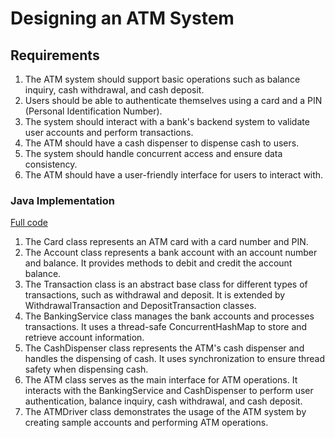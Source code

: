 # Designing an ATM System

## Requirements
1. The ATM system should support basic operations such as balance inquiry, cash withdrawal, and cash deposit.
2. Users should be able to authenticate themselves using a card and a PIN (Personal Identification Number).
3. The system should interact with a bank's backend system to validate user accounts and perform transactions.
4. The ATM should have a cash dispenser to dispense cash to users.
5. The system should handle concurrent access and ensure data consistency.
6. The ATM should have a user-friendly interface for users to interact with.

### Java Implementation
[Full code](../solutions/medium/04-design-atm.md)

1. The Card class represents an ATM card with a card number and PIN.
2. The Account class represents a bank account with an account number and balance. It provides methods to debit and credit the account balance.
3. The Transaction class is an abstract base class for different types of transactions, such as withdrawal and deposit. It is extended by WithdrawalTransaction and DepositTransaction classes.
4. The BankingService class manages the bank accounts and processes transactions. It uses a thread-safe ConcurrentHashMap to store and retrieve account information.
5. The CashDispenser class represents the ATM's cash dispenser and handles the dispensing of cash. It uses synchronization to ensure thread safety when dispensing cash.
6. The ATM class serves as the main interface for ATM operations. It interacts with the BankingService and CashDispenser to perform user authentication, balance inquiry, cash withdrawal, and cash deposit.
7. The ATMDriver class demonstrates the usage of the ATM system by creating sample accounts and performing ATM operations.